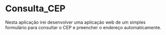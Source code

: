 # Consulta_CEP
Nesta aplicação irei desenvolver uma aplicação web de um simples formulário para consultar o CEP e preencher o endereço automaticamente.
